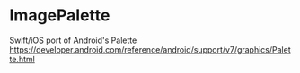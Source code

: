 # ImagePalette
Swift/iOS port of Android's Palette https://developer.android.com/reference/android/support/v7/graphics/Palette.html
